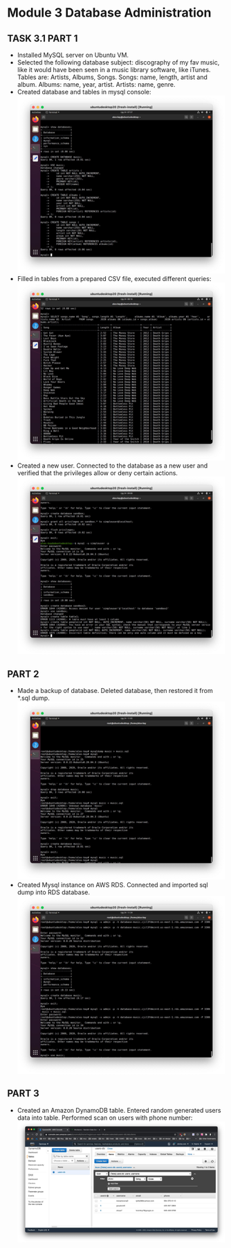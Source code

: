 # Module 3 Database Administration

## TASK 3.1 PART 1

* Installed MySQL server on Ubuntu VM.
* Selected the following database subject: discography of my fav music, like it would have been seen in a music library software, like iTunes. Tables are: Artists, Albums, Songs. Songs: name, length, artist and album. Albums: name, year, artist. Artists: name, genre.
* Created database and tables in mysql console:
![Screenshot 1](https://github.com/alex-kay/DevOps_online_Kharkiv_2020Q42021Q1/blob/52f7eac1741bfdbfe404307e0c2934c9149015d7/m3/task3.1/Screenshots/Screenshot%202020-12-24%20at%2007.57.09.jpg)
* Filled in tables from a prepared CSV file, executed different queries:
![Screenshot 2](https://github.com/alex-kay/DevOps_online_Kharkiv_2020Q42021Q1/blob/52f7eac1741bfdbfe404307e0c2934c9149015d7/m3/task3.1/Screenshots/Screenshot%202020-12-24%20at%2008.16.22.jpg)
* Created a new user. Connected to the database as a new user and verified that the privileges allow or deny certain actions.
![Screenshot 3](https://github.com/alex-kay/DevOps_online_Kharkiv_2020Q42021Q1/blob/52f7eac1741bfdbfe404307e0c2934c9149015d7/m3/task3.1/Screenshots/Screenshot%202020-12-24%20at%2009.00.11.jpg)

## PART 2

* Made a backup of database. Deleted database, then restored it from *.sql dump.
![Screenshot 4](https://github.com/alex-kay/DevOps_online_Kharkiv_2020Q42021Q1/blob/52f7eac1741bfdbfe404307e0c2934c9149015d7/m3/task3.1/Screenshots/Screenshot%202020-12-24%20at%2011.05.16.jpg)
* Created Mysql instance on AWS RDS. Connected and imported sql dump into RDS database.
![Screenshot 5](https://github.com/alex-kay/DevOps_online_Kharkiv_2020Q42021Q1/blob/52f7eac1741bfdbfe404307e0c2934c9149015d7/m3/task3.1/Screenshots/Screenshot%202020-12-24%20at%2011.34.08.jpg)

## PART 3

* Created an Amazon DynamoDB table. Entered random generated users data into table. Performed scan on users with phone number:
![Screenshot 6](https://github.com/alex-kay/DevOps_online_Kharkiv_2020Q42021Q1/blob/52f7eac1741bfdbfe404307e0c2934c9149015d7/m3/task3.1/Screenshots/Screenshot%202020-12-24%20at%2012.17.22.jpg)
